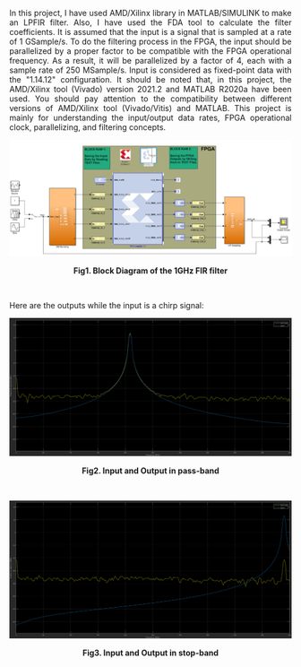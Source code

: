 <p align="justify"> In this project, I have used AMD/Xilinx library in MATLAB/SIMULINK to make an LPFIR filter. Also, I have used the FDA tool to calculate the filter coefficients. It is assumed that the input is a signal that is sampled at a rate of 1 GSample/s. To do the filtering process in the FPGA, the input should be parallelized by a proper factor to be compatible with the FPGA operational frequency. As a result, it will be parallelized by a factor of 4, each with a sample rate of 250 MSample/s. Input is considered as fixed-point data with the "1.14.12" configuration. 
It should be noted that, in this project, the AMD/Xilinx tool (Vivado) version 2021.2 and MATLAB R2020a have been used. You should pay attention to the compatibility between different versions of AMD/Xilinx tool (Vivado/Vitis) and MATLAB. This project is mainly for understanding the input/output data rates, FPGA operational clock, parallelizing, and filtering concepts. </p>

![Example Image](Images/Simulink_Block_Level.png)

**<p align="center">Fig1. Block Diagram of the 1GHz FIR filter </p>**
<br>

Here are the outputs while the input is a chirp signal:

![Example Image](Images/Pass_Band.png)

**<p align="center">Fig2. Input and Output in pass-band </p>**
<br>

![Example Image](Images/Stop_Band.png)

**<p align="center">Fig3. Input and Output in stop-band </p>**
<br>
